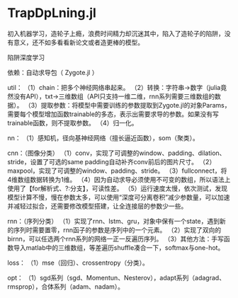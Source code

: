 # TrapDpLning.jl
初入机器学习，造轮子上瘾，浪费时间精力却沉迷其中，陷入了造轮子的陷阱，没有意义，还不如多看看新论文或者造更棒的模型。

陷阱深度学习

依赖：自动求导包（ Zygote.jl ）

util：
（1）chain：把多个神经网络串起来。
（2）转换：字符串->数字（julia竟然没有API），txt->三维数组（API只支持一维二维，rnn系列需要三维数组的数据）。
（3）提取参数：将模型中需要训练的参数提取到Zygote.jl的对象Params，需要每个模型增加函数trainable的多态，表示出需要求导的参数。如果没有写trainable函数，则不提取参数。
（4）归一化。

nn：
（1）感知机，径向基神经网络（擅长逼近函数），som（聚类）。

cnn：（图像分类）
（1）conv，实现了可调整的window、padding、dilation、stride，设置了可选的same padding自动补齐conv前后的图片尺寸。
（2）maxpool，实现了可调整的window、padding、stride。
（3）fullconnect，将4维数组数据转换为1维。
（4）因为自动求导必须使用不可变的数组，所以语法上使用了【for解析式、?:分支】，可读性差。
（5）运行速度太慢，依次测试，发现模型计算不慢，慢在参数太多，可以使用“深度可分离卷积”减少参数量，可以加速并减轻过拟合，还需要修改模型搭建，让全连接层的参数少一些。

rnn：（序列分类）
（1）实现了rnn、lstm、gru，对象中保有一个state，遇到新的序列时需要置零，rnn函子的参数是序列中的一个元素。
（2）实现了双向的birnn，可以任选两个rnn系列的网络一正一反遍历序列。
（3）其他方法：手写函数导入matlab中的三维数组，等差遍历shuffle凑合一下，softmax与one-hot。

loss：
（1）mse（回归）、crossentropy（分类）。

opt：
（1）sgd系列（sgd、Momentun、Nesterov），adapt系列（adagrad、rmsprop），合体系列（adam、nadam）。
















